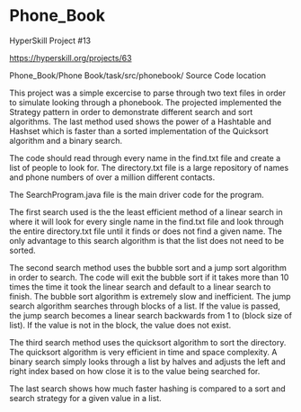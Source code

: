 # Phone_Book
HyperSkill Project #13

https://hyperskill.org/projects/63

Phone_Book/Phone Book/task/src/phonebook/
Source Code location

This project was a simple excercise to parse through two text files in order to simulate looking through a phonebook. The projected implemented the Strategy pattern in order to demonstrate different search and sort algorithms. The last method used shows the power of a Hashtable and Hashset which is faster than a sorted implementation of the Quicksort algorithm and a binary search.

The code should read through every name in the find.txt file and create a list of people to look for. The directory.txt file is a large repository of names and phone numbers of over a million different contacts.

The SearchProgram.java file is the main driver code for the program.

The first search used is the the least efficient method of a linear search in where it will look for every single name in the find.txt file and look through the entire directory.txt file until it finds or does not find a given name. The only advantage to this search algorithm is that the list does not need to be sorted.

The second search method uses the bubble sort and a jump sort algorithm in order to search. The code will exit the bubble sort if it takes more than 10 times the time it took the linear search and default to a linear search to finish. The bubble sort algorithm is extremely slow and inefficient. The jump search algorithm searches through blocks of a list. If the value is passed, the jump search becomes a linear search backwards from 1 to (block size of list). If the value is not in the block, the value does not exist.

The third search method uses the quicksort algorithm to sort the directory. The quicksort algorithm is very efficient in time and space complexity. A binary search simply looks through a list by halves and adjusts the left and right index based on how close it is to the value being searched for. 

The last search shows how much faster hashing is compared to a sort and search strategy for a given value in a list.
